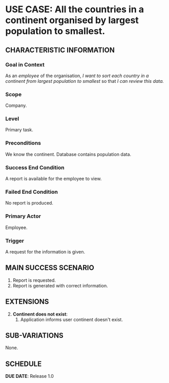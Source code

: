 # USE CASE: All the countries in a continent organised by largest population to smallest.

## CHARACTERISTIC INFORMATION

### Goal in Context

As an *employee* of the organisation, *I want to sort each country in a continent from largest population to smallest* so that *I can review this data.*

### Scope

Company.

### Level

Primary task.

### Preconditions

We know the continent. Database contains population data.

### Success End Condition

A report is available for the employee to view.

### Failed End Condition

No report is produced.

### Primary Actor

Employee.

### Trigger

A request for the information is given.

## MAIN SUCCESS SCENARIO

1. Report is requested.
2. Report is generated with correct information.

## EXTENSIONS

2. **Continent does not exist**:
    1. Application informs user continent doesn't exist.

## SUB-VARIATIONS

None.

## SCHEDULE

**DUE DATE**: Release 1.0
